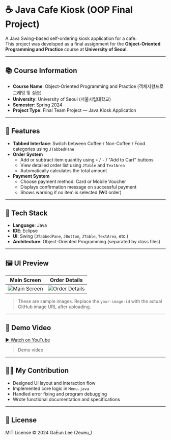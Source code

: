 # ☕ Java Cafe Kiosk (OOP Final Project)

A Java Swing-based self-ordering kiosk application for a cafe.  
This project was developed as a final assignment for the **Object-Oriented Programming and Practice** course at **University of Seoul**.

---

## 📚 Course Information

- **Course Name**: Object-Oriented Programming and Practice (객체지향프로그래밍 및 실습)
- **University**: University of Seoul (서울시립대학교)
- **Semester**: Spring 2024
- **Project Type**: Final Team Project — Java Kiosk Application

---

## 🧩 Features

- **Tabbed Interface**: Switch between Coffee / Non-Coffee / Food categories using `JTabbedPane`
- **Order System**
  - Add or subtract item quantity using `+` / `-` / "Add to Cart" buttons
  - View detailed order list using `JTable` and `TextArea`
  - Automatically calculates the total amount
- **Payment System**
  - Choose payment method: Card or Mobile Voucher
  - Displays confirmation message on successful payment
  - Shows warning if no item is selected (₩0 order)

---

## 🎨 Tech Stack

- **Language**: Java
- **IDE**: Eclipse
- **UI**: Swing (`JTabbedPane`, `JButton`, `JTable`, `TextArea`, etc.)
- **Architecture**: Object-Oriented Programming (separated by class files)

---

## 🖼️ UI Preview

| Main Screen | Order Details |
|-------------|----------------|
| ![Main Screen](https://github.com/2eueu/OOP-FinalProject/assets/your-image-id/main_screen.png) | ![Order Details](https://github.com/2eueu/OOP-FinalProject/assets/your-image-id/order_table.png) |

> These are sample images. Replace the `your-image-id` with the actual GitHub image URL after uploading.

---

## 🎥 Demo Video

[▶️ Watch on YouTube]( https://www.youtube.com/watch?v=3Gxk6OycxUA)  
> Demo video 
---

## 🙋‍♀️ My Contribution

- Designed UI layout and interaction flow
- Implemented core logic in `Menu.java`
- Handled error fixing and program debugging
- Wrote functional documentation and specifications

---


## 📄 License

MIT License © 2024 GaEun Lee (2eueu_)


